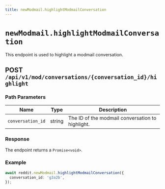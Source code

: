 ```yaml
---
title: newModmail.highlightModmailConversation
---
```


# `newModmail.highlightModmailConversation`

This endpoint is used to highlight a modmail conversation.

## POST `/api/v1/mod/conversations/{conversation_id}/highlight`

### Path Parameters

| Name              | Type   | Description                                      |
| ----------------- | ------ | ------------------------------------------------ |
| `conversation_id` | string | The ID of the modmail conversation to highlight. |

### Response

The endpoint returns a `Promise<void>`.

### Example

```typescript
await reddit.newModmail.highlightModmailConversation({
  conversation_id: 'g3a2b',
});
```
